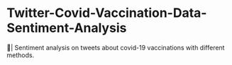 # Twitter-Covid-Vaccination-Data-Sentiment-Analysis
🦠| Sentiment analysis on tweets about covid-19 vaccinations with different methods.
